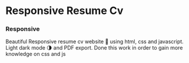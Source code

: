 # Responsive Resume Cv
### Responsive 
Beautiful Responsive resume cv website 📄 using html, css and javascript. Light dark mode 🌗 and PDF export.
Done this work in order to gain more knowledge on css and js

